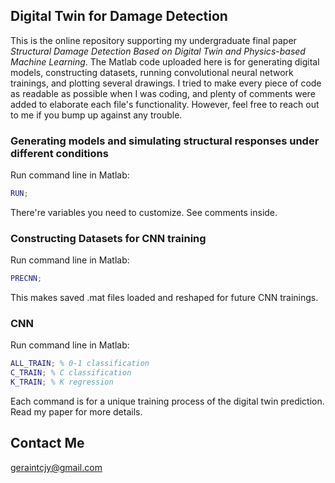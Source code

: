 ## Digital Twin for Damage Detection

This is the online repository supporting my undergraduate final paper *Structural Damage Detection Based on Digital Twin and Physics-based Machine Learning*. The Matlab code uploaded here is for generating digital models, constructing datasets, running convolutional neural network trainings, and plotting several drawings. I tried to make every piece of code as readable as possible when I was coding, and plenty of comments were added to elaborate each file's functionality. However, feel free to reach out to me if you bump up against any trouble.

### Generating models and simulating structural responses under different conditions

Run command line in Matlab:

```matlab
RUN;
```

There're variables you need to customize. See comments inside.

### Constructing Datasets for  CNN training

Run command line in Matlab:

```matlab
PRECNN;
```

This makes saved .mat files loaded and reshaped for future CNN trainings.

### CNN

Run command line in Matlab:

```matlab
ALL_TRAIN; % 0-1 classification
C_TRAIN; % C classification
K_TRAIN; % K regression
```

Each command is for a unique training process of the digital twin prediction. Read my paper for more details.

## Contact Me

geraintcjy@gmail.com





